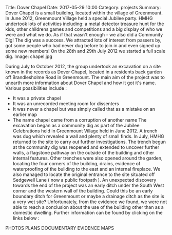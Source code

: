 Title: Dover Chapel
Date: 2017-05-29 10:00
Category: projects
Summary: Dover Chapel is a small building, located within the village of Greenmount. In June 2012, Greenmount Village held a special Jubilee party. HMHG undertook lots of activities including: a metal detector treasure hunt for the kids, other childrens games and competitions and a big display of who we were and what we do. As if that wasn't enough - we also did a Community Dig! The dig was a success. We attracted lots of interest from passers by, got some people who had never dug before to join in and even signed up some new members! On the 28th and 29th July 2012 we started a full scale dig.
Image: chapel.jpg

During July to October 2012, the group undertook an excavation on a site known in the records as Dover Chapel, located in a residents back garden off Brandlesholme Road in Greenmount. The main aim of the project was to unearth more information about Dover Chapel and how it got it's name. Various possibilities include :
- It was a private chapel
- It was an unrecorded meeting room for dissenters
- It was never a chapel but was simply called that as a mistake on an earlier map
- The name chapel came from a corruption of another name
The excavation began as a community dig as part of the Jubilee Celebrations held in Greenmount Village held in June 2012. A trench was dug which revealed a wall and plenty of small finds.
In July, HMHG returned to the site to carry out further investigations. The trench begun at the community dig was reopened and extended to uncover further walls, a flagstone pathway on the outside of the building and other internal features.
Other trenches were also opened around the garden, locating the four corners of the building, drains, evidence of waterproofing of the building to the east and an internal fireplace. We also managed to locate the original entrance to the site situated off Sedgewell Lane ( now a public footpath ). An unexpected discovery towards the end of the project was an early ditch under the South West corner and the western wall of the building. Could this be an early boundary ditch for Greenmount or maybe a drainage ditch as the site is a very wet site? Unfortunately, from the evidence we found, we were not able to reach a conclusion about the use of the building other than as a domestic dwelling.
Further information can be found by clicking on the links below :

PHOTOS		PLANS		DOCUMENTARY EVIDENCE		MAPS
